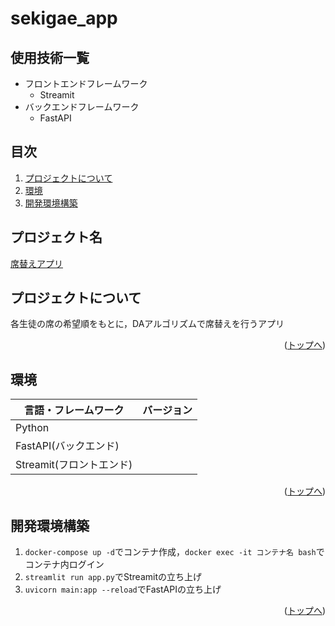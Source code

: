# sekigae_app

<div id="top"></div>

## 使用技術一覧

<!-- シールド一覧 -->
<!-- 該当するプロジェクトの中から任意のものを選ぶ-->
- フロントエンドフレームワーク
  - Streamit
- バックエンドフレームワーク
  - FastAPI
## 目次

1. [プロジェクトについて](#プロジェクトについて)
2. [環境](#環境)
3. [開発環境構築](#開発環境構築)


## プロジェクト名

<a href="https://sekigaeapp.streamlit.app/">席替えアプリ<strong></strong></a>
<!-- プロジェクトについて -->

## プロジェクトについて
各生徒の席の希望順をもとに，DAアルゴリズムで席替えを行うアプリ


<!-- プロジェクトの概要を記載 -->

<p align="right">(<a href="#top">トップへ</a>)</p>

## 環境

<!-- 言語、フレームワーク、ミドルウェア、インフラの一覧とバージョンを記載 -->

| 言語・フレームワーク  | バージョン |
| --------------------- | ---------- |
| Python               |      |
| FastAPI(バックエンド)                |     |
| Streamit(フロントエンド)              |            |

<p align="right">(<a href="#top">トップへ</a>)</p>

## 開発環境構築

<!-- コンテナの作成方法、パッケージのインストール方法など、開発環境構築に必要な情報を記載 -->
1. `docker-compose up -d`でコンテナ作成，`docker exec -it コンテナ名 bash`でコンテナ内ログイン
2. `streamlit run app.py`でStreamitの立ち上げ
3. `uvicorn main:app --reload`でFastAPIの立ち上げ

<p align="right">(<a href="#top">トップへ</a>)</p>
